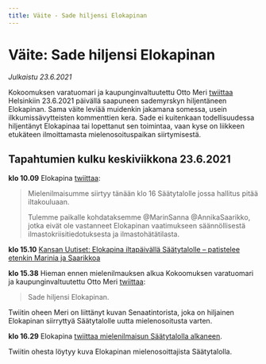 ```yaml
---
title: Väite - Sade hiljensi Elokapinan
---
```


# Väite: Sade hiljensi Elokapinan

*Julkaistu 23.6.2021*

Kokoomuksen varatuomari ja kaupunginvaltuutettu Otto Meri [twiittaa](https://twitter.com/OttoMeri/status/1407679540185505794) Helsinkiin 23.6.2021 päivällä saapuneen sademyrskyn hiljentäneen Elokapinan. Sama väite leviää muidenkin jakamana somessa, usein ilkkumissävytteisten kommenttien kera. Sade ei kuitenkaan todellisuudessa hiljentänyt Elokapinaa tai lopettanut sen toimintaa, vaan kyse on liikkeen etukäteen ilmoittamasta mielenosoituspaikan siirtymisestä.

## Tapahtumien kulku keskiviikkona 23.6.2021

**klo 10.09** Elokapina [twiittaa](https://twitter.com/elokapina/status/1407596768360022027):

> Mielenilmaisumme siirtyy tänään klo 16 Säätytalolle jossa hallitus pitää iltakouluaan.
> 
> Tulemme paikalle kohdataksemme @MarinSanna @AnnikaSaarikko, jotka eivät ole vastanneet Elokapinan vaatimukseen säännöllisestä ilmastokriisitiedotuksesta ja ilmastohätätilasta.

**klo 15.10** [Kansan Uutiset: Elokapina iltapäivällä Säätytalolle – patistelee etenkin Marinia ja Saarikkoa](https://www.kansanuutiset.fi/artikkeli/4538745-elokapina-iltapaivalla-saatytalolle-patistelee-etenkin-marinia-ja-saarikkoa)

**klo 15.38** Hieman ennen mielenilmauksen alkua Kokoomuksen varatuomari ja kaupunginvaltuutettu Otto Meri [twiittaa](https://twitter.com/OttoMeri/status/1407679540185505794):

> Sade hiljensi Elokapinan.

Twiitin oheen Meri on liittänyt kuvan Senaatintorista, joka on hiljainen Elokapinan siirryttyä Säätytalolle uutta mielenosoitusta varten.

**klo 16.29** Elokapina [twiittaa mielenilmaisun Säätytalolla alkaneen](https://twitter.com/elokapina/status/1407692373254156288).

Twiitin ohesta löytyy kuva Elokapinan mielenosoittajista Säätytalolla.

